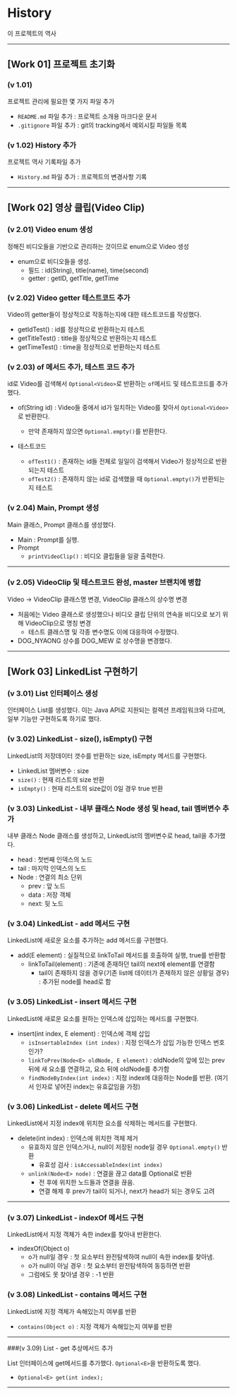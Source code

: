 
# History

이 프로젝트의 역사

---

## [Work 01] 프로젝트 초기화

### (v 1.01) 

프로젝트 관리에 필요한 몇 가지 파일 추가

- `README.md` 파일 추가 : 프로젝트 소개용 마크다운 문서
- `.gitignore` 파일 추가 : git의 tracking에서 예외시킬 파일들 목록


### (v 1.02) History 추가

프로젝트 역사 기록파일 추가

- `History.md` 파일 추가 : 프로젝트의 변경사항 기록

---

## [Work 02] 영상 클립(Video Clip)

### (v 2.01) Video enum 생성

정해진 비디오들을 기반으로 관리하는 것이므로 enum으로 Video 생성

- enum으로 비디오들을 생성.
  - 필드 : id(String), title(name), time(second)
  - getter : getID, getTitle, getTime

### (v 2.02) Video getter 테스트코드 추가

Video의 getter들이 정상적으로 작동하는지에 대한 테스트코드를 작성했다.

- getIdTest() : id를 정상적으로 반환하는지 테스트
- getTitleTest() : title을 정상적으로 반환하는지 테스트
- getTimeTest() : time을 정상적으로 반환하는지 테스트

### (v 2.03) of 메서드 추가, 테스트 코드 추가

id로 Video를 검색해서 `Optional<Video>`로 반환하는 `of`메서드 및 테스트코드를 추가했다.

- of(String id) : Video들 중에서 id가 일치하는 Video를 찾아서 `Optional<Video>`로 반환한다.
  - 만약 존재하지 않으면 `Optional.empty()`를 반환한다.

- 테스트코드
  - `ofTest1()` : 존재하는 id들 전체로 일일이 검색해서 Video가 정상적으로 반환되는지 테스트
  - `ofTest2()` : 존재하지 않는 id로 검색했을 때 `Optional.empty()`가 반환되는지 테스트

### (v 2.04) Main, Prompt 생성

Main 클래스, Prompt 클래스를 생성했다.

- Main : Prompt를 실행.
- Prompt
  - `printVideoClip()` : 비디오 클립들을 일괄 출력한다.

---

### (v 2.05) VideoClip 및 테스트코드 완성, master 브랜치에 병합

Video -> VideoClip 클래스명 변경, VideoClip 클래스의 상수명 변경

- 처음에는 Video 클래스로 생성했으나 비디오 클립 단위의 연속을 비디오로 보기 위해 VideoClip으로 명칭 변경
  - 테스트 클래스명 및 각종 변수명도 이에 대응하여 수정했다.
- DOG_NYAONG 상수를 DOG_MEW 로 상수명을 변경했다.

---

## [Work 03] LinkedList 구현하기

### (v 3.01) List 인터페이스 생성

인터페이스 List를 생성했다. 이는 Java API로 지원되는 컬렉션 프레임워크와 다르며, 일부 기능만 구현하도록 하기로 했다.

### (v 3.02) LinkedList - size(), isEmpty() 구현

LinkedList의 저장데이터 갯수를 반환하는 size, isEmpty 메서드를 구현했다.

- LinkedList 멤버변수 : size
- `size()` : 현재 리스트의 size 반환
- `isEmpty()` : 현재 리스트의 size값이 0일 경우 true 반환

### (v 3.03) LinkedList - 내부 클래스 Node 생성 및 head, tail 멤버변수 추가

내부 클래스 Node 클래스를 생성하고, LinkedList의 멤버변수로 head, tail을 추가했다.

- head : 첫번째 인덱스의 노드
- tail : 마지막 인덱스의 노드
- Node : 연결의 최소 단위
  - prev : 앞 노드
  - data : 저장 객체
  - next: 뒷 노드

### (v 3.04) LinkedList - add 메서드 구현

LinkedList에 새로운 요소를 추가하는 add 메서드를 구현했다.

- add(E element) : 실질적으로 linkToTail 메서드를 호출하여 실행, true를 반환함
  - linkToTail(element) : 기존에 존재하던 tail의 next에 element를 연결함
    - tail이 존재하지 않을 경우(기존 list에 데이터가 존재하지 않은 상황일 경우) : 추가된 node를 head로 함
    
### (v 3.05) LinkedList - insert 메서드 구현

LinkedList에 새로운 요소를 원하는 인덱스에 삽입하는 메서드를 구현했다.

- insert(int index, E element) : 인덱스에 객체 삽입
  - `isInsertableIndex (int index)` : 지정 인덱스가 삽입 가능한 인덱스 번호인가?
  - `linkToPrev(Node<E> oldNode, E element)` : oldNode의 앞에 있는 prev 뒤에 새 요소를 연결하고, 요소 뒤에 oldNode를 추가함
  - `findNodeByIndex(int index)` : 지정 index에 대응하는 Node를 반환. (여기서 인자로 넣어진 index는 유효값임을 가정)


### (v 3.06) LinkedList - delete 메서드 구현

LinkedList에서 지정 index에 위치한 요소를 삭제하는 메서드를 구현했다.

- delete(int index) : 인덱스에 위치한 객체 제거
  - 유효하지 않은 인덱스거나, null이 저장된 node일 경우 `Optional.empty()` 반환
    - 유효성 검사 : `isAccessableIndex(int index)`
  - `unlink(Node<E> node)` : 연결을 끊고 data를 Optional로 반환
    - 전 후에 위치한 노드들과 연결을 끊음.
    - 연결 해제 후 prev가 tail이 되거나, next가 head가 되는 경우도 고려
  
---

### (v 3.07) LinkedList - indexOf 메서드 구현

LinkedList에서 지정 객체가 속한 index를 찾아내 반환한다.

- indexOf(Object o)
  - o가 null일 경우 : 첫 요소부터 완전탐색하여 null이 속한 index를 찾아냄.
  - o가 null이 아닐 경우 : 첫 요소부터 완전탐색하여 동등하면 반환
  - 그럼에도 못 찾아낼 경우 : -1 반환

### (v 3.08) LinkedList - contains 메서드 구현

LinkedList에 지정 객체가 속해있는지 여부를 반환

- `contains(Object o)` : 지정 객체가 속해있는지 여부를 반환

---

###(v 3.09) List - get 추상메서드 추가

List 인터페이스에 get메서드를 추가했다. `Optional<E>`을 반환하도록 했다.

- `Optional<E> get(int index);`

---